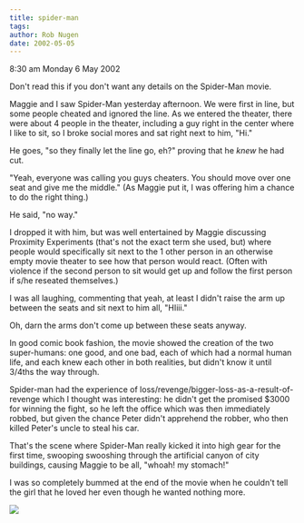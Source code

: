 ```yaml
---
title: spider-man
tags: 
author: Rob Nugen
date: 2002-05-05
---
```


<p class=date>8:30 am Monday 6 May 2002</p>

<p>Don't read this if you don't want any details on the Spider-Man
movie.</p>

<p>Maggie and I saw Spider-Man yesterday afternoon.  We were first in
line, but some people cheated and ignored the line.  As we entered the
theater, there were about 4 people in the theater, including a guy
right in the center where I like to sit, so I broke social mores and
sat right next to him, "Hi."</p>

<p>He goes, "so they finally let the line go, eh?" proving that he
<em>knew</em> he had cut.</p>

<p>"Yeah, everyone was calling you guys cheaters.  You should move over
one seat and give me the middle."  (As Maggie put it, I was offering
him a chance to do the right thing.)</p>

<p>He said, "no way."</p>

<p>I dropped it with him, but was well entertained by Maggie discussing
Proximity Experiments (that's not the exact term she used, but) where
people would specifically sit next to the 1 other person in an
otherwise empty movie theater to see how that person would react. 
(Often with violence if the second person to sit would get up and
follow the first person if s/he reseated themselves.)</p>

<p>I was all laughing, commenting that yeah, at least I didn't raise
the arm up between the seats and sit next to him all, "HIiii."</p>

<p>Oh, darn the arms don't come up between these seats anyway.</p>

<p>In good comic book fashion, the movie showed the creation of the two
super-humans: one good, and one bad, each of which had a normal human
life, and each knew each other in both realities, but didn't know it
until 3/4ths the way through.</p>

<p>Spider-man had the experience of
loss/revenge/bigger-loss-as-a-result-of-revenge which I thought was
interesting: he didn't get the promised $3000 for winning the fight, so
he left the office which was then immediately robbed, but given the
chance Peter didn't apprehend the robber, who then killed Peter's uncle
to steal his car.</p>

<p>That's the scene where Spider-Man really kicked it into high gear
for the first time, swooping swooshing through the artificial canyon of
city buildings, causing Maggie to be all, "whoah!  my stomach!"</p>

<p>I was so completely bummed at the end of the movie when he couldn't
tell the girl that he loved her even though he wanted nothing more.</p>

<p><img src="/images/rob/wL-ROB.gif"/></p>
